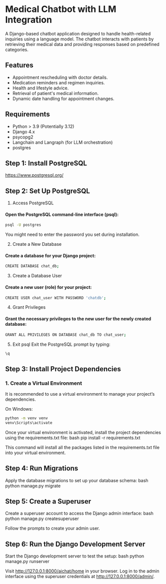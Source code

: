   # Medical Chatbot with LLM Integration

A Django-based chatbot application designed to handle health-related inquiries using a language model. The chatbot interacts with patients by retrieving their medical data and providing responses based on predefined categories.

## Features
- Appointment rescheduling with doctor details.
- Medication reminders and regimen inquiries.
- Health and lifestyle advice.
- Retrieval of patient's medical information.
- Dynamic date handling for appointment changes.

## Requirements
- Python > 3.9 (Potentially 3.12)
- Django 4.x
- psycopg2
- Langchain and Langraph (for LLM orchestration)
- postgres

## Step 1: Install PostgreSQL
https://www.postgresql.org/


## Step 2: Set Up PostgreSQL
1. Access PostgreSQL
#### Open the PostgreSQL command-line interface (psql):
```bash
psql -U postgres
```
You might need to enter the password you set during installation.

2. Create a New Database
#### Create a database for your Django project:
```bash
CREATE DATABASE chat_db;
```
3. Create a Database User
#### Create a new user (role) for your project:
```bash
CREATE USER chat_user WITH PASSWORD 'chatdb';
```
4. Grant Privileges
#### Grant the necessary privileges to the new user for the newly created database:
```bash
GRANT ALL PRIVILEGES ON DATABASE chat_db TO chat_user;
```
5. Exit psql
Exit the PostgreSQL prompt by typing:
```bash
\q
```

## Step 3: Install Project Dependencies

### 1. Create a Virtual Environment
It is recommended to use a virtual environment to manage your project’s dependencies.

On Windows:

```bash
python -m venv venv
venv\Scripts\activate
```

Once your virtual environment is activated, install the project dependencies using the requirements.txt file:
bash
pip install -r requirements.txt

This command will install all the packages listed in the requirements.txt file into your virtual environment.

## Step 4: Run Migrations
Apply the database migrations to set up your database schema:
bash
python manage.py migrate

## Step 5: Create a Superuser
Create a superuser account to access the Django admin interface:
bash
python manage.py createsuperuser

Follow the prompts to create your admin user.

## Step 6: Run the Django Development Server
Start the Django development server to test the setup:
bash
python manage.py runserver

Visit http://127.0.0.1:8000/aichat/home in your browser. Log in to the admin interface using the superuser credentials at http://127.0.0.1:8000/admin/.



